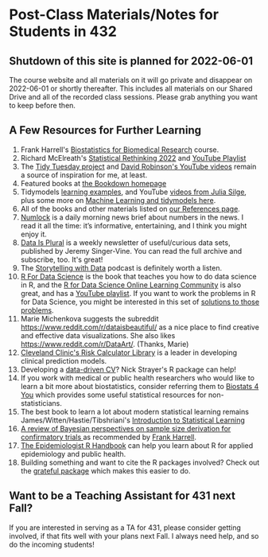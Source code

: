 # Post-Class Materials/Notes for Students in 432

## Shutdown of this site is planned for 2022-06-01

The course website and all materials on it will go private and disappear on 2022-06-01 or shortly thereafter. This includes all materials on our Shared Drive and all of the recorded class sessions. Please grab anything you want to keep before then.

## A Few Resources for Further Learning

1. Frank Harrell's [Biostatistics for Biomedical Research](https://fharrell.com/#teaching) course.
2. Richard McElreath's [Statistical Rethinking 2022](https://github.com/rmcelreath/stat_rethinking_2022) and [YouTube Playlist](https://www.youtube.com/playlist?list=PLDcUM9US4XdMROZ57-OIRtIK0aOynbgZN)
3. The [Tidy Tuesday project](https://github.com/rfordatascience/tidytuesday) and [David Robinson's YouTube videos](https://www.youtube.com/watch?v=5ub92c-5xFQ&list=PL19ev-r1GBwkuyiwnxoHTRC8TTqP8OEi8) remain a source of inspiration for me, at least.
4. Featured books at [the Bookdown homepage](https://bookdown.org/)
5. Tidymodels [learning examples](https://www.tidymodels.org/learn/), and YouTube [videos from Julia Silge](https://www.youtube.com/c/JuliaSilge/featured), plus some more on [Machine Learning and tidymodels here](https://advanced-ds-in-r.netlify.app/posts/2021-03-16-ml-review/).
6. All of the books and other materials listed on [our References page](https://github.com/THOMASELOVE/432-2022/tree/main/references).
7. [Numlock](https://numlocknews.com) is a daily morning news brief about numbers in the news. I read it all the time: it’s informative, entertaining, and I think you might enjoy it.
8. [Data Is Plural](https://www.data-is-plural.com/) is a weekly newsletter of useful/curious data sets, published by Jeremy Singer-Vine. You can read the full archive and subscribe, too. It's great!
9. The [Storytelling with Data](https://www.storytellingwithdata.com/podcast) podcast is definitely worth a listen.
10. [R For Data Science](https://r4ds.had.co.nz/) is the book that teaches you how to do data science in R, and the [R for Data Science Online Learning Community](https://www.rfordatasci.com/) is also great, and has a [YouTube playlist](https://www.youtube.com/R4DSOnlineLearningCommunity). If you want to work the problems in R for Data Science, you might be interested in this set of [solutions to those problems](https://github.com/jrnold/r4ds-exercise-solutions).
11. Marie Michenkova suggests the subreddit https://www.reddit.com/r/dataisbeautiful/ as a nice place to find creative and effective data visualizations. She also likes https://www.reddit.com/r/DataArt/. (Thanks, Marie)
12. [Cleveland Clinic's Risk Calculator Library](https://riskcalc.org/) is a leader in developing clinical prediction models.
13. Developing a [data-driven CV](https://github.com/nstrayer/datadrivencv)? Nick Strayer's R package can help!
14. If you work with medical or public health researchers who would like to learn a bit more about biostatistics, consider referring them to [Biostats 4 You](https://biostats4you.umn.edu/) which provides some useful statistical resources for non-statisticians.
15. The best book to learn a lot about modern statistical learning remains James/Witten/Hastie/Tibshriani's [Introduction to Statistical Learning](https://www.statlearning.com/)
16. [A review of Bayesian perspectives on sample size derivation for confirmatory trials
](https://arxiv.org/abs/2006.15715) as recommended by [Frank Harrell](https://twitter.com/f2harrell/status/1374103378654068745).
17. [The Epidemiologist R Handbook](https://epirhandbook.com/index.html) can help you learn about R for applied epidemiology and public health.
18. Building something and want to cite the R packages involved? Check out the [grateful package](https://github.com/Pakillo/grateful) which makes this easier to do.

## Want to be a Teaching Assistant for 431 next Fall?

If you are interested in serving as a TA for 431, please consider getting involved, if that fits well with your plans next Fall. I always need help, and so do the incoming students!
